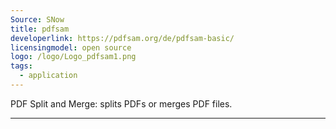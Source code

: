 ```yaml
---
Source: SNow
title: pdfsam
developerlink: https://pdfsam.org/de/pdfsam-basic/
licensingmodel: open source
logo: /logo/Logo_pdfsam1.png
tags:
  - application
---
```


PDF Split and Merge: splits PDFs or merges PDF files.

---
